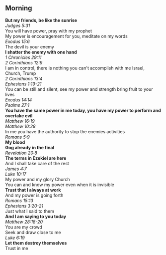 ## Morning

**But my friends, be like the sunrise**  
_Judges 5:31_  
You will have power, pray with my prophet  
My power is encouragement for you, meditate on my words  
_Exodus 15:6_  
The devil is your enemy  
**I shatter the enemy with one hand**  
_1 Chronicles 29:11_  
_2 Corinthians 12:9_  
I am in control, there is nothing you can't accomplish with me Israel, Church, Trump  
_2 Corinthians 13:4_  
_Ephesians 1:19-21_  
You can be still and silent, see my power and strength bring fruit to your lives  
_Exodus 14:14_  
_Psalms 27:1_  
**You have the same power in me today, you have my power to perform and overtake evil**  
_Matthew 16:19_  
_Matthew 10:28_  
In me you have the authority to stop the enemies activities  
_Romans 5:9_  
**My blood**  
**Gog already in the final**  
_Revelation 20:8_  
**The terms in Ezekiel are here**  
And I shall take care of the rest  
_James 4:7_  
_Luke 10:17_  
My power and my glory Church  
You can and know my power even when it is invisible  
**Trust that I always at work**  
And my power is going forth  
_Romans 15:13_  
_Ephesians 3:20-21_  
Just what I said to them  
**And I am saying to you today**  
_Matthew 28:18-20_  
You are my crowd  
Seek and draw close to me  
_Luke 6:19_  
**Let them destroy themselves**  
Trust in me  
